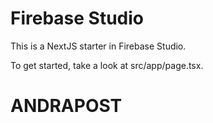 # Firebase Studio

This is a NextJS starter in Firebase Studio.

To get started, take a look at src/app/page.tsx.
# ANDRAPOST
